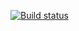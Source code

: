 [![Build status](https://ci.appveyor.com/api/projects/status/45yq2psir9ys1iq6/branch/master?svg=true)](https://ci.appveyor.com/project/Warlokk/aqa1-2/branch/master)